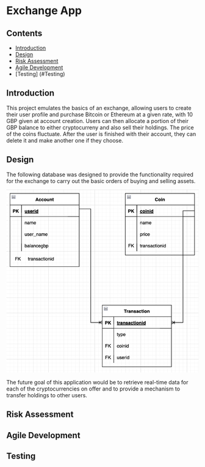 # Exchange App 

## Contents

* [Introduction](#Introduction)
* [Design](#Design)
* [Risk Assessment](#Risk-Assessment)
* [Agile Development](#Agile-Development)
* [Testing] (#Testing)

## Introduction
This project emulates the basics of an exchange, allowing users to create their user profile and purchase Bitcoin or 
Ethereum at a given rate, with 10 GBP given at account creation. Users can then allocate a portion of their GBP 
balance to either cryptocurreny and also sell their holdings. The price of the coins fluctuate. After the user is
finished with their account, they can delete it and make another one if they choose.

## Design
The following database was designed to provide the functionality required for the exchange to carry out the basic orders of buying and selling assets.

![ERD](https://github.com/GurjinderB/exchange-app/blob/main/figures/project1erd.png)

The future goal of this application would be to retrieve real-time data for each of the cryptocurrencies on offer and to provide a mechanism to transfer holdings to
other users.

## Risk Assessment

## Agile Development

## Testing
